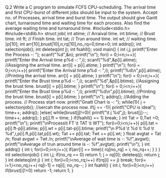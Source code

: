 

Q.2 Write a C program to simulate FCFS CPU-scheduling. The arrival time and first CPU-burst of different jobs should be input to the system. Accept no. of 
Processes, arrival time and burst time. The output should give Gantt chart, turnaround time and waiting time for each process. Also find the average 
waiting time and turnaround time.
#include<stdio.h>
#include<stdlib.h>
struct job{
int atime; // Arraival time.
int btime; // Brust time.
int ft; // Finish time.
int tat; // Trun around time.
int wt; // waiting time.
}p[10];
int arr[10],brust[10],n,rq[10],no_rq=0,time=0;
int addrq();
int selectionjob();
int deleteq(int j);
int fsahll();
void main()
{
int i,j;
printf("Enter the Process -: ");
scanf("%d",&n);
printf("\n");
for(i = 0;i<n;i++){
printf("Enter the Arrival time p%d -: ",i);
scanf("%d",&p[i].atime); //Assigning the arrival time.
arr[i] = p[i].atime;
}
printf("\n");
for(i = 0;i<n;i++){
printf("Enter the Arrival time p%d -: ",i);
printf("%d\n",p[i].atime); //Printing the arrival time.
arr[i] = p[i].atime;
}
printf("\n");
for(i = 0;i<n;i++){
printf("Enter the Brust time p%d -: ",i);
scanf("%d",&p[i].btime); //Assigning the brust time.
brust[i] = p[i].btime;
}
printf("\n");
for(i = 0;i<n;i++){
printf("Enter the Brust time p%d -: ",i);
printf("%d\n",p[i].btime); //Printing the brust time.
brust[i] = p[i].btime;
}
printf("\n");
addrq(); //Adding the process.
// Process start now.
printf("Gnatt Chart is -: ");
while(1){
j = selectionjob(); //sercah the process now.
if(j == -1){
printf("CPU is ideal");
time++;
addrq(); 
}else{
while(brust[j]!=0){
printf("\t j %d",j);
brust[j]--;
time++;
addrq();
}
p[j].ft = time;
}
if(fsahll() == 1)
break;
}
int Tat = 0,Twt =0;
printf("\n");
printf("\nProcess\t FT \t TAT \t WT");
for(i=0;i<n;i++){
p[i].tat = p[i].ft-p[i].atime;
p[i].wt = p[i].tat-p[i].btime;
printf("\n P%d \t %d \t %d \t %d",i,p[i].ft,p[i].tat,p[i].wt);
Tat += p[i].tat;
Twt += p[i].wt;
}
float avgtat = Tat /n;
float avgwt = Twt /n;
printf("\nAverage of wait time is -: %f",avgwt);
printf("\nAverage of trun around time is -: %f",avgtat);
printf("\n");
}
int addrq()
{
int i;
for(i=0;i<n;i++){
if(arr[i] == time){
rq[no_rq] = i;
no_rq++;
}
}
}
int selectionjob()
{
int i,j;
if(no_rq == 0)
return 1;
j = rq[0];
deleteq(j);
return j;
}
int deleteq(int j)
{
int i;
for(i=0;i<no_rq;i++)
if(rq[i] == j)
break;
for(i= i+1;i<no_rq;i++)
rq[i-1] = rq[i];
no_rq--;
}
int fsahll()
{
int i;
for(i=0;i<n;i++)
if(brust[i]!=0)
return -1;
return 1; 
}
